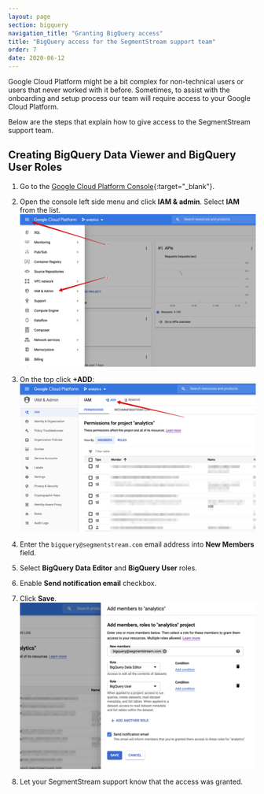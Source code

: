 ```yaml
---
layout: page
section: bigquery
navigation_title: "Granting BigQuery access"
title: "BigQuery access for the SegmentStream support team"
order: 7
date: 2020-06-12
---
```


Google Cloud Platform might be a bit complex for non-technical users or users that never worked with it before. Sometimes, to assist with the onboarding and setup process our team will require access to your Google Cloud Platform.

Below are the steps that explain how to give access to the SegmentStream support team.

## Creating BigQuery Data Viewer and BigQuery User Roles

1. Go to the [Google Cloud Platform Console](https://console.cloud.google.com){:target="_blank"}.
2. Open the console left side menu and click **IAM & admin**. Select **IAM** from the list.
![BigQuery access IAM](/img/bigquery/bq-access-1.png)

3. On the top click **+ADD**:
![BigQuery add IAM](/img/bigquery/bq-access-2.png)

4. Enter the `bigquery@segmentstream.com` email address into **New Members** field.
5. Select **BigQuery Data Editor** and **BigQuery User** roles.
6. Enable **Send notification email** checkbox.
7. Click **Save**.
![BigQuery add IAM roles](/img/bigquery/bq-access-3.png)

8. Let your SegmentStream support know that the access was granted.
